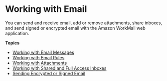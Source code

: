# Working with Email<a name="email_overview"></a>

You can send and receive email, add or remove attachments, share inboxes, and send signed or encrypted email with the Amazon WorkMail web application\.

**Topics**
+ [Working with Email Messages](email-messages.md)
+ [Working with Email Rules](email-rules.md)
+ [Working with Attachments](email-attachments.md)
+ [Working with Shared and Full Access Inboxes](shared-inboxes.md)
+ [Sending Encrypted or Signed Email](send_encrypted_email.md)